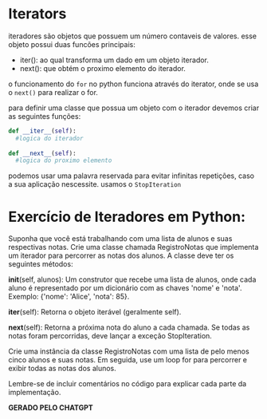 # Iterators

iteradores são objetos que possuem um número contaveis de valores. esse objeto possui duas funcões principais: 

- iter(): ao qual transforma um dado em um objeto iterador.
- next(): que obtém o proximo elemento do iterador.

o funcionamento do `for` no python funciona através do iterator, onde se usa o `next()` para realizar o for.

para definir uma classe que possua um objeto com o iterador devemos criar as seguintes funções:

```python
def __iter__(self):
  #logica do iterador
  
def __next__(self):
  #logica do proximo elemento
```

podemos usar uma palavra reservada para evitar infinitas repetições, caso a sua aplicação nescessite. usamos o `StopIteration`

# Exercício de Iteradores em Python:

Suponha que você está trabalhando com uma lista de alunos e suas respectivas notas. Crie uma classe chamada RegistroNotas que implementa um iterador para percorrer as notas dos alunos. A classe deve ter os seguintes métodos:

__init__(self, alunos): Um construtor que recebe uma lista de alunos, onde cada aluno é representado por um dicionário com as chaves 'nome' e 'nota'. Exemplo: {'nome': 'Alice', 'nota': 85}.

__iter__(self): Retorna o objeto iterável (geralmente self).

__next__(self): Retorna a próxima nota do aluno a cada chamada. Se todas as notas foram percorridas, deve lançar a exceção StopIteration.

Crie uma instância da classe RegistroNotas com uma lista de pelo menos cinco alunos e suas notas. Em seguida, use um loop for para percorrer e exibir todas as notas dos alunos.

Lembre-se de incluir comentários no código para explicar cada parte da implementação.

**GERADO PELO CHATGPT**
